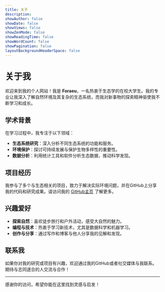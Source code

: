 ```yaml
---
title: 关于
description:
showAuthor: false
showDate: false
showViews: false
showZenMode: false
showReadingTime: false
showWordCount: false
showPagination: false
layoutBackgroundHeaderSpace: false
---
```

# 关于我

欢迎来到我的个人网站！我是 **Foraeu**，一名热衷于生态学的在校大学生。我的专业让我深入了解自然环境及其复杂的生态系统，而我对新事物的探索精神驱使我不断学习和成长。

## 学术背景
在学习过程中，我专注于以下领域：
- **生态系统研究**：深入分析不同生态系统的功能和服务。
- **环境保护**：探讨可持续发展与保护生物多样性的重要性。
- **数据分析**：利用统计工具和软件分析生态数据，推动科学发现。

## 项目经历
我参与了多个与生态相关的项目，致力于解决实际环境问题，并在GitHub上分享我的代码和研究成果。请访问我的 [GitHub主页](https://github.com/foraeu/) 了解更多。

## 兴趣爱好
- **探索自然**：喜欢徒步旅行和户外活动，感受大自然的魅力。
- **编程与技术**：热衷于学习新技术，尤其是数据科学和机器学习。
- **创作与分享**：通过写作和博客与他人分享我的见解和发现。

## 联系我
如果你对我的研究或项目有兴趣，欢迎通过我的GitHub或者社交媒体与我联系。期待与志同道合的人交流与合作！

---

感谢你的访问，希望你能在这里找到灵感与启发！